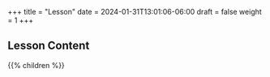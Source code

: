 +++
title = "Lesson"
date = 2024-01-31T13:01:06-06:00
draft = false
weight = 1
+++

## Lesson Content

{{% children %}}
